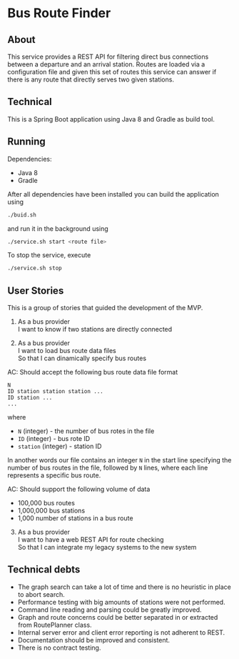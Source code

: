 # Bus Route Finder

## About

This service provides a REST API for filtering direct bus connections between a departure and an arrival station. Routes are loaded via
a configuration file and given this set of routes this service can answer if there is any route that directly serves two given stations.

## Technical

This is a Spring Boot application using Java 8 and Gradle as build tool.

## Running

Dependencies:
- Java 8
- Gradle

After all dependencies have been installed you can build the application using

```bash
./buid.sh
```

and run it in the background using

```bash
./service.sh start <route file>
```

To stop the service, execute

```bash
./service.sh stop
```

## User Stories

This is a group of stories that guided the development of the MVP.

1. As a bus provider<br />
I want to know if two stations are directly connected<br />

2. As a bus provider<br />
I want to load bus route data files<br />
So that I can dinamically specify bus routes<br />

AC: Should accept the following bus route data file format

```
N
ID station station station ...
ID station ...
...
```

where
  - `N` (integer) - the number of bus rotes in the file
  - `ID` (integer) - bus rote ID
  - `station` (integer) - station ID

In another words our file contains an integer `N` in the start line specifying the number of bus routes
in the file, followed by `N` lines, where each line represents a specific bus route.

AC: Should support the following volume of data

  - 100,000 bus routes
  - 1,000,000 bus stations
  - 1,000 number of stations in a bus route

3. As a bus provider<br />
I want to have a web REST API for route checking<br />
So that I can integrate my legacy systems to the new system<br />

## Technical debts

- The graph search can take a lot of time and there is no heuristic in place to abort search.
- Performance testing with big amounts of stations were not performed.
- Command line reading and parsing could be greatly improved. 
- Graph and route concerns could be better separated in or extracted from RoutePlanner class.
- Internal server error and client error reporting is not adherent to REST.
- Documentation should be improved and consistent.
- There is no contract testing.

